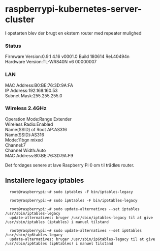 # raspberrypi-kubernetes-server-cluster

I opstarten blev der brugt en ekstern router med repeater mulighed

### Status
  Firmware Version:0.9.1 4.16 v0001.0 Build 180614 Rel.40494n<br />
  Hardware Version:TL-WR840N v6 00000007<br />

### LAN
  MAC Address:B0:BE:76:3D:9A:FA<br />
  IP Address:192.168.160.53<br />
  Subnet Mask:255.255.255.0<br />
### Wireless 2.4GHz
  Operation Mode:Range Extender<br />
  Wireless Radio:Enabled<br />
  Name(SSID) of Root AP:AS316<br />
  Name(SSID):AS316<br />
  Mode:11bgn mixed<br />
  Channel:7<br />
  Channel Width:Auto<br />
  MAC Address:B0:BE:76:3D:9A:F9<br />

Det fordøges senere at lave Raspberry Pi 0 om til trådløs router.



## Installere legacy iptables
```
  root@raspberrypi:~# sudo iptables -F bin/iptables-legacy

  root@raspberrypi:~# sudo ip6tables -F bin/ip6tables-legacy
  
  root@raspberrypi:~# sudo update-alternatives --set iptables /usr/sbin/iptables-legacy
  update-alternatives: bruger /usr/sbin/iptables-legacy til at give /usr/sbin/iptables (iptables) i manuel tilstand 
  
  root@raspberrypi:~# sudo update-alternatives --set ip6tables /usr/sbin/ip6tables-legacy
  update-alternatives: bruger /usr/sbin/ip6tables-legacy til at give /usr/sbin/ip6tables (ip6tables) i manuel tilstand
```
